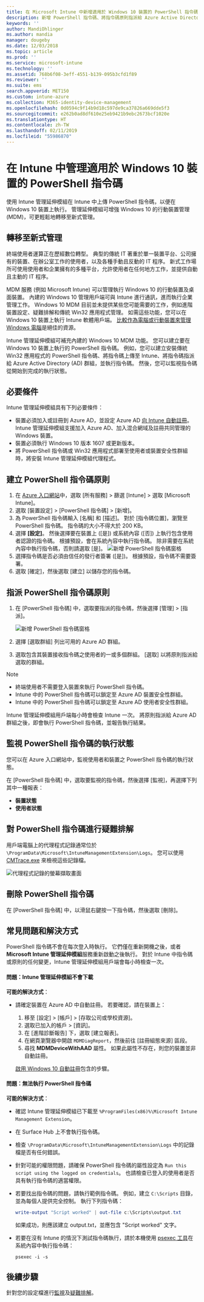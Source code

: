 ```yaml
---
title: 在 Microsoft Intune 中新增適用於 Windows 10 裝置的 PowerShell 指令碼 - Azure | Microsoft Docs
description: 新增 PowerShell 指令碼、將指令碼原則指派給 Azure Active Directory 群組、使用報告來監視指令碼，以及查看刪除您在 Microsoft Intune 的 Windows 10 裝置上所新增之指令碼的步驟。 另請參閱一些常見問題和解決方式。
keywords: ''
author: MandiOhlinger
ms.author: mandia
manager: dougeby
ms.date: 12/03/2018
ms.topic: article
ms.prod: ''
ms.service: microsoft-intune
ms.technology: ''
ms.assetid: 768b6f08-3eff-4551-b139-095b3cfd1f89
ms.reviewer: ''
ms.suite: ems
search.appverid: MET150
ms.custom: intune-azure
ms.collection: M365-identity-device-management
ms.openlocfilehash: 0d0594c9f14b9d18c597de9ca37826a669dde5f3
ms.sourcegitcommit: e262b0ad8df610e25eb9421b9ebc2673bcf1020e
ms.translationtype: HT
ms.contentlocale: zh-TW
ms.lasthandoff: 02/11/2019
ms.locfileid: "55986870"
---
```

# <a name="manage-powershell-scripts-in-intune-for-windows-10-devices"></a>在 Intune 中管理適用於 Windows 10 裝置的 PowerShell 指令碼

使用 Intune 管理延伸模組在 Intune 中上傳 PowerShell 指令碼，以便在 Windows 10 裝置上執行。 管理延伸模組可增強 Windows 10 的行動裝置管理 (MDM)，可更輕鬆地轉移至新式管理。

## <a name="moving-to-modern-management"></a>轉移至新式管理

終端使用者運算正在歷經數位轉型。 典型的傳統 IT 著重於單一裝置平台、公司擁有的裝置、在辦公室工作的使用者，以及各種手動且反動的 IT 程序。 新式工作場所可使用使用者和企業擁有的多種平台，允許使用者在任何地方工作，並提供自動且主動的 IT 程序。

MDM 服務 (例如 Microsoft Intune) 可以管理執行 Windows 10 的行動裝置及桌面裝置。 內建的 Windows 10 管理用戶端可與 Intune 進行通訊，進而執行企業管理工作。 Windows 10 MDM 目前並未提供某些您可能需要的工作，例如進階裝置設定、疑難排解和傳統 Win32 應用程式管理。 如需這些功能，您可以在 Windows 10 裝置上執行 Intune 軟體用戶端。 [比較作為電腦或行動裝置來管理 Windows 電腦](pc-management-comparison.md)是絕佳的資源。

Intune 管理延伸模組可補充內建的 Windows 10 MDM 功能。 您可以建立要在 Windows 10 裝置上執行的 PowerShell 指令碼。 例如，您可以建立安裝傳統 Win32 應用程式的 PowerShell 指令碼、將指令碼上傳至 Intune、將指令碼指派給 Azure Active Directory (AD) 群組，並執行指令碼。 然後，您可以監視指令碼從開始到完成的執行狀態。

## <a name="prerequisites"></a>必要條件

Intune 管理延伸模組具有下列必要條件：

- 裝置必須加入或註冊到 Azure AD，並設定 Azure AD [向 Intune 自動註冊](windows-enroll.md#enable-windows-10-automatic-enrollment)。 Intune 管理延伸模組支援加入 Azure AD、加入混合網域及註冊共同管理的 Windows 裝置。
- 裝置必須執行 Windows 10 版本 1607 或更新版本。
- 將 PowerShell 指令碼或 Win32 應用程式部署至使用者或裝置安全性群組時，將安裝 Intune 管理延伸模組代理程式。

## <a name="create-a-powershell-script-policy"></a>建立 PowerShell 指令碼原則 

1. 在 [Azure 入口網站](https://portal.azure.com)中，選取 [所有服務] > 篩選 [Intune] > 選取 [Microsoft Intune]。
2. 選取 [裝置設定] > [PowerShell 指令碼] > [新增]。
3. 為 PowerShell 指令碼輸入 [名稱] 和 [描述]。 對於 [指令碼位置]，瀏覽至 PowerShell 指令碼。 指令碼的大小不得大於 200 KB。
4. 選擇 **[設定]**。 然後選擇要在裝置上 ([是]) 或系統內容 ([否]) 上執行包含使用者認證的指令碼。 根據預設，會在系統內容中執行指令碼。 除非需要在系統內容中執行指令碼，否則請選取 [是]。 
  ![新增 PowerShell 指令碼窗格](./media/mgmt-extension-add-script.png)
5. 選擇指令碼是否必須由信任的發行者簽署 ([是])。 根據預設，指令碼不需要簽署。 
6. 選取 [確定]，然後選取 [建立] 以儲存您的指令碼。

## <a name="assign-a-powershell-script-policy"></a>指派 PowerShell 指令碼原則

1. 在 [PowerShell 指令碼] 中，選取要指派的指令碼，然後選擇 [管理] > [指派]。

    ![新增 PowerShell 指令碼窗格](./media/mgmt-extension-assignments.png)

2. 選擇 [選取群組] 列出可用的 Azure AD 群組。 
3. 選取包含其裝置接收指令碼之使用者的一或多個群組。 [選取] 以將原則指派給選取的群組。

> [!NOTE]
> - 終端使用者不需要登入裝置來執行 PowerShell 指令碼。
> - Intune 中的 PowerShell 指令碼可以鎖定至 Azure AD 裝置安全性群組。
> - Intune 中的 PowerShell 指令碼可以鎖定至 Azure AD 使用者安全性群組。

Intune 管理延伸模組用戶端每小時會檢查 Intune 一次。 將原則指派給 Azure AD 群組之後，即會執行 PowerShell 指令碼，並報告執行結果。

## <a name="monitor-run-status-for-powershell-scripts"></a>監視 PowerShell 指令碼的執行狀態

您可以在 Azure 入口網站中，監視使用者和裝置之 PowerShell 指令碼的執行狀態。

在 [PowerShell 指令碼] 中，選取要監視的指令碼，然後選擇 [監視]，再選擇下列其中一種報表：

- **裝置狀態**
- **使用者狀態**

## <a name="troubleshoot-powershell-scripts"></a>對 PowerShell 指令碼進行疑難排解

用戶端電腦上的代理程式記錄通常位於 `\ProgramData\Microsoft\IntuneManagementExtension\Logs`。 您可以使用 [CMTrace.exe](https://docs.microsoft.com/sccm/core/support/tools) 來檢視這些記錄檔。 

![代理程式記錄的螢幕擷取畫面](./media/apps-win32-app-10.png)  

## <a name="delete-a-powershell-script"></a>刪除 PowerShell 指令碼

在 [PowerShell 指令碼] 中，以滑鼠右鍵按一下指令碼，然後選取 [刪除]。

## <a name="common-issues-and-resolutions"></a>常見問題和解決方式

PowerShell 指令碼不會在每次登入時執行。 它們僅在重新開機之後，或者 **Microsoft Intune 管理延伸模組**服務重新啟動之後執行。 對於 Intune 中指令碼或原則的任何變更，Intune 管理延伸模組用戶端會每小時檢查一次。

#### <a name="issue-intune-management-extension-doesnt-download"></a>問題：Intune 管理延伸模組不會下載

**可能的解決方式**：

- 請確定裝置在 Azure AD 中自動註冊。 若要確認，請在裝置上： 

  1. 移至 [設定] > [帳戶] > [存取公司或學校資源]。
  2. 選取已加入的帳戶 > [資訊]。
  3. 在 [進階診斷報告] 下，選取 [建立報表]。
  4. 在網頁瀏覽器中開啟 `MDMDiagReport`，然後前往 [註冊組態來源] 區段。
  5. 尋找 **MDMDeviceWithAAD** 屬性。 如果此屬性不存在，則您的裝置並非自動註冊。

    [啟用 Windows 10 自動註冊](windows-enroll.md#enable-windows-10-automatic-enrollment)包含的步驟。

#### <a name="issue-the-powershell-scripts-do-not-run"></a>問題：無法執行 PowerShell 指令碼

**可能的解決方式**：

- 確認 Intune 管理延伸模組已下載至 `%ProgramFiles(x86)%\Microsoft Intune Management Extension`。
- 在 Surface Hub 上不會執行指令碼。
- 檢查 `\ProgramData\Microsoft\IntuneManagementExtension\Logs` 中的記錄檔是否有任何錯誤。
- 針對可能的權限問題，請確保 PowerShell 指令碼的屬性設定為 `Run this script using the logged on credentials`。 也請檢查已登入的使用者是否具有執行指令碼的適當權限。
- 若要找出指令碼的問題，請執行範例指令碼。 例如，建立 `C:\Scripts` 目錄，並為每個人提供完全控制。 執行下列指令碼：

  ```powershell
  write-output "Script worked" | out-file c:\Scripts\output.txt
  ```

  如果成功，則應該建立 output.txt，並應包含 "Script worked" 文字。

- 若要在沒有 Intune 的情況下測試指令碼執行，請於本機使用 [psexec 工具](https://docs.microsoft.com/sysinternals/downloads/psexec)在系統內容中執行指令碼：

  `psexec -i -s`

## <a name="next-steps"></a>後續步驟

針對您的設定檔進行[監視](device-profile-monitor.md)及[疑難排解](device-profile-troubleshoot.md)。
